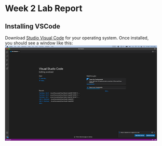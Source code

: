 # Week 2 Lab Report
## Installing VSCode
Download [Studio Visual Code](https://code.visualstudio.com/) for your operating system. Once installed, you should see a window like this:
![Studio Visual Code Window](studiovisualcode.png)


